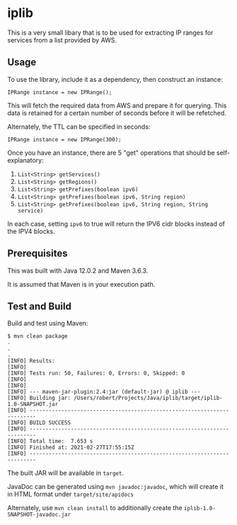 # iplib

This is a very small libary that is to be used for extracting IP ranges for services from a list provided by AWS.

## Usage

To use the library, include it as a dependency, then construct an instance:

```
IPRange instance = new IPRange();
```

This will fetch the required data from AWS and prepare it for querying. This data is retained for a certain number of seconds before it will be refetched.

Alternately, the TTL can be specified in seconds:

```
IPRange instance = new IPRange(300);
```

Once you have an instance, there are 5 "get" operations that should be self-explanatory:

  1. `List<String> getServices()`
  1. `List<String> getRegions()`
  1. `List<String> getPrefixes(boolean ipv6)`
  1. `List<String> getPrefixes(boolean ipv6, String region)`
  1. `List<String> getPrefixes(boolean ipv6, String region, String service)`

In each case, setting `ipv6` to true will return the IPV6 cidr blocks instead of the IPV4 blocks.

## Prerequisites
This was built with Java 12.0.2 and Maven 3.6.3.

It is assumed that Maven is in your execution path.

## Test and Build

Build and test using Maven:

```
$ mvn clean package
.
.
.
[INFO] Results:
[INFO] 
[INFO] Tests run: 50, Failures: 0, Errors: 0, Skipped: 0
[INFO] 
[INFO] 
[INFO] --- maven-jar-plugin:2.4:jar (default-jar) @ iplib ---
[INFO] Building jar: /Users/robert/Projects/Java/iplib/target/iplib-1.0-SNAPSHOT.jar
[INFO] ------------------------------------------------------------------------
[INFO] BUILD SUCCESS
[INFO] ------------------------------------------------------------------------
[INFO] Total time:  7.653 s
[INFO] Finished at: 2021-02-27T17:55:15Z
[INFO] ------------------------------------------------------------------------
```

The built JAR will be available in `target`.

JavaDoc can be generated using `mvn javadoc:javadoc`, which will create it in HTML format under `target/site/apidocs`

Alternately, use `mvn clean install` to additionally create the `iplib-1.0-SNAPSHOT-javadoc.jar`